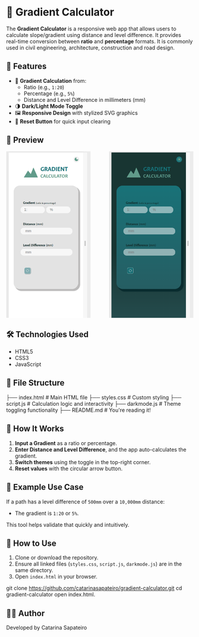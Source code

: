 # 🌄 Gradient Calculator

The **Gradient Calculator** is a responsive web app that allows users to calculate slope/gradient using distance and level difference. It provides real-time conversion between **ratio** and **percentage** formats. It is commonly used in civil engineering, architecture, construction and road design.

## 🚀 Features

- 🧮 **Gradient Calculation** from:
  - Ratio (e.g., `1:20`)
  - Percentage (e.g., `5%`)
  - Distance and Level Difference in millimeters (mm)
- 🌗 **Dark/Light Mode Toggle**
- 🖼️ **Responsive Design** with stylized SVG graphics
- 🔄 **Reset Button** for quick input clearing

## 📸 Preview

<div style="display: flex; gap: 50px; justify-content: center; align-items:center;"> <img src="./screenshots/app_for_mobile.png" alt="Gradient Calculator App - Light Mode" width="45%"> <img src="./screenshots/app_for_mobile_darkmode.png" alt="App in Dark Mode" width="45%"> </div>

## 🛠️ Technologies Used

- HTML5
- CSS3
- JavaScript

## 📁 File Structure

├── index.html # Main HTML file
├── styles.css # Custom styling
├── script.js # Calculation logic and interactivity
├── darkmode.js # Theme toggling functionality
├── README.md # You're reading it!

## 📐 How It Works

1. **Input a Gradient** as a ratio or percentage.
2. **Enter Distance and Level Difference**, and the app auto-calculates the gradient.
3. **Switch themes** using the toggle in the top-right corner.
4. **Reset values** with the circular arrow button.

## 🧠 Example Use Case

If a path has a level difference of `500mm` over a `10,000mm` distance:

- The gradient is `1:20` or `5%`.

This tool helps validate that quickly and intuitively.

## 🧾 How to Use

1. Clone or download the repository.
2. Ensure all linked files (`styles.css`, `script.js`, `darkmode.js`) are in the same directory.
3. Open `index.html` in your browser.

git clone https://github.com/catarinasapateiro/gradient-calculator.git
cd gradient-calculator
open index.html.

## 👨‍💻 Author

Developed by Catarina Sapateiro
